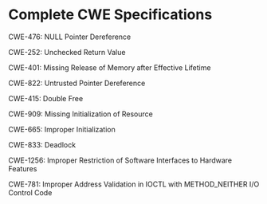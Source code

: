 

# Complete CWE Specifications

CWE-476: NULL Pointer Dereference

CWE-252: Unchecked Return Value

CWE-401: Missing Release of Memory after Effective Lifetime

CWE-822: Untrusted Pointer Dereference

CWE-415: Double Free

CWE-909: Missing Initialization of Resource

CWE-665: Improper Initialization

CWE-833: Deadlock

CWE-1256: Improper Restriction of Software Interfaces to Hardware Features

CWE-781: Improper Address Validation in IOCTL with METHOD_NEITHER I/O Control Code